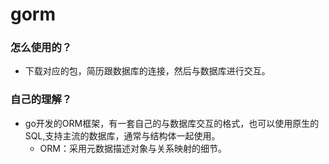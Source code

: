 # gorm

### 怎么使用的？
- 下载对应的包，简历跟数据库的连接，然后与数据库进行交互。

### 自己的理解？
- go开发的ORM框架，有一套自己的与数据库交互的格式，也可以使用原生的SQL,支持主流的数据库，通常与结构体一起使用。
    - ORM：采用元数据描述对象与关系映射的细节。